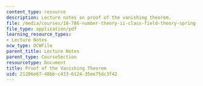 ```yaml
---
content_type: resource
description: Lecture notes on proof of the vanishing theorem.
file: /media/courses/18-786-number-theory-ii-class-field-theory-spring-2016/21206e6748bbc433612435ee75dc3f42_MIT18_786S16_lec17.pdf
file_type: application/pdf
learning_resource_types:
- Lecture Notes
ocw_type: OCWFile
parent_title: Lecture Notes
parent_type: CourseSection
resourcetype: Document
title: Proof of the Vanishing Theorem
uid: 21206e67-48bb-c433-6124-35ee75dc3f42
---
```

